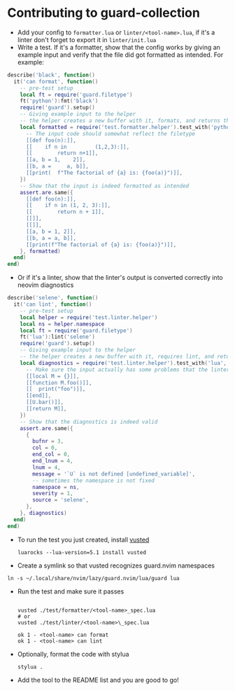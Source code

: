 # Contributing to guard-collection

- Add your config to `formatter.lua` or `linter/<tool-name>.lua`, if it's a linter don't forget to export it in `linter/init.lua`
- Write a test. If it's a formatter, show that the config works by giving an example input and verify that the file did got formatted as intended. For example:

```lua
describe('black', function()
  it('can format', function()
    -- pre-test setup
    local ft = require('guard.filetype')
    ft('python'):fmt('black')
    require('guard').setup()
    -- Giving example input to the helper
    -- the helper creates a new buffer with it, formats, and returns the formatted output
    local formatted = require('test.formatter.helper').test_with('python', {
      -- The input code should somewhat reflect the filetype
      [[def foo(n):]],
      [[    if n in         (1,2,3):]],
      [[        return n+1]],
      [[a, b = 1,    2]],
      [[b, a =     a, b]],
      [[print(  f"The factorial of {a} is: {foo(a)}")]],
    })
    -- Show that the input is indeed formatted as intended
    assert.are.same({
      [[def foo(n):]],
      [[    if n in (1, 2, 3):]],
      [[        return n + 1]],
      [[]],
      [[]],
      [[a, b = 1, 2]],
      [[b, a = a, b]],
      [[print(f"The factorial of {a} is: {foo(a)}")]],
    }, formatted)
  end)
end)
```

- Or if it's a linter, show that the linter's output is converted correctly into neovim diagnostics

```lua
describe('selene', function()
  it('can lint', function()
    -- pre-test setup
    local helper = require('test.linter.helper')
    local ns = helper.namespace
    local ft = require('guard.filetype')
    ft('lua'):lint('selene')
    require('guard').setup()
    -- Giving example input to the helper
    -- the helper creates a new buffer with it, requires lint, and returns the diagnostics
    local diagnostics = require('test.linter.helper').test_with('lua', {
      -- Make sure the input actually has some problems that the linter detects
      [[local M = {}]],
      [[function M.foo()]],
      [[  print("foo")]],
      [[end]],
      [[U.bar()]],
      [[return M]],
    })
    -- Show that the diagnostics is indeed valid
    assert.are.same({
      {
        bufnr = 3,
        col = 0,
        end_col = 0,
        end_lnum = 4,
        lnum = 4,
        message = '`U` is not defined [undefined_variable]',
        -- sometimes the namespace is not fixed
        namespace = ns,
        severity = 1,
        source = 'selene',
      },
    }, diagnostics)
  end)
end)

```

- To run the test you just created, install [vusted](https://github.com/notomo/vusted)
  ```shell
  luarocks --lua-version=5.1 install vusted
  ```
- Create a symlink so that vusted recognizes guard.nvim namespaces

```shell
ln -s ~/.local/share/nvim/lazy/guard.nvim/lua/guard lua
```

- Run the test and make sure it passes

  ```shell

  vusted ./test/formatter/<tool-name>_spec.lua
  # or
  vusted ./test/linter/<tool-name>\_spec.lua

  ok 1 - <tool-name> can format
  ok 1 - <tool-name> can lint
  ```

- Optionally, format the code with stylua
  ```shell
  stylua .
  ```
- Add the tool to the README list and you are good to go!
